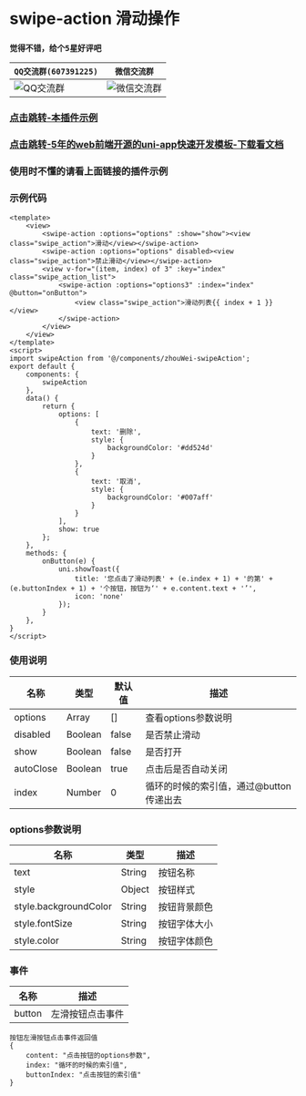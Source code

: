 # swipe-action 滑动操作
### `觉得不错，给个5星好评吧`

| `QQ交流群(607391225)`         | `微信交流群`                  |
| ----------------------------|--------------------------- |
|![QQ交流群](http://qn.kemean.cn//upload/202004/14/15868301778472k7oubi6.png)|![微信交流群](http://8.129.186.35/images/weiXin_group_code.jpg)|

### [点击跳转-本插件示例](https://ext.dcloud.net.cn/plugin?id=2009)
### [点击跳转-5年的web前端开源的uni-app快速开发模板-下载看文档](https://ext.dcloud.net.cn/plugin?id=2009)

### 使用时不懂的请看上面链接的插件示例

### 示例代码
```
<template>
	<view>
		<swipe-action :options="options" :show="show"><view class="swipe_action">滑动</view></swipe-action>
		<swipe-action :options="options" disabled><view class="swipe_action">禁止滑动</view></swipe-action>
		<view v-for="(item, index) of 3" :key="index" class="swipe_action_list">
			<swipe-action :options="options3" :index="index" @button="onButton">
				<view class="swipe_action">滑动列表{{ index + 1 }}</view>
			</swipe-action>
		</view>
	</view>
</template>
<script>
import swipeAction from '@/components/zhouWei-swipeAction';
export default {
	components: {
		swipeAction
	},
	data() {
		return {
			options: [
				{
					text: '删除',
					style: {
						backgroundColor: '#dd524d'
					}
				},
				{
					text: '取消',
					style: {
						backgroundColor: '#007aff'
					}
				}
			],
			show: true
		};
	},
	methods: {
		onButton(e) {
			uni.showToast({
				title: '您点击了滑动列表' + (e.index + 1) + '的第' + (e.buttonIndex + 1) + '个按钮，按钮为‘' + e.content.text + '’',
				icon: 'none'
			});
		}
	},
}
</script>
```


### 使用说明
| 名称      | 类型            | 默认值         | 描述              |
| ----------|--------------- | ------------- | -------------------|
| options   | Array          | []            | 查看options参数说明 |
| disabled  | Boolean        | false         | 是否禁止滑动        |
| show      | Boolean        | false         | 是否打开            |
| autoClose | Boolean        | true          | 点击后是否自动关闭   |
| index     | Number         | 0             | 循环的时候的索引值，通过@button传递出去   |

### options参数说明
| 名称                    | 类型            | 描述              |
| ------------------------|--------------- | -------------------|
| text                    | String         | 按钮名称           |
| style                   | Object         | 按钮样式           |
| style.backgroundColor   | String         | 按钮背景颜色        |
| style.fontSize          | String         | 按钮字体大小        |
| style.color             | String         | 按钮字体颜色   |

### 事件
| 名称             | 描述                      |
| -----------------| --------------------------|
| button           | 左滑按钮点击事件           |

```
按钮左滑按钮点击事件返回值
{
	content: "点击按钮的options参数",
	index: "循环的时候的索引值",
	buttonIndex: "点击按钮的索引值"
}
```
